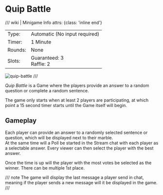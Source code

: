 # Quip Battle

/// wiki | Minigame Info
    attrs: {class: 'inline end'}

|         |                               |
|---------|-------------------------------|
| Type:   | Automatic (No input required) |
| Timer:  | 1 Minute                      |
| Rounds: | None                          |
| Slots:  | Guaranteed: 3<br>Raffle: 2    |

![quip-battle](../../assets/images/minigames/quip-battle.jpg)
///

*Quip Battle* is a Game where the players provide an answer to a random question or complete a random sentence.

The game only starts when at least 2 players are participating, at which point a 15 second timer starts until the Game itself will begin.

## Gameplay

Each player can provide an answer to a randomly selected sentence or question, which will be displayed next to their marble.  
At the same time will a Poll be started in the Stream chat with each player as a selectable answer. Every viewer can then select the player with the best answer.

Once the time is up will the player with the most votes be selected as the winner. There can be multiple 1st place.

/// note
The game will display the last message a player send in chat, meaning if the player sends a new message will it be displayed in the game.
///